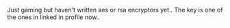 Just gaming but haven't written aes or rsa encryptors yet..
The key is one of the ones in linked in profile now..
